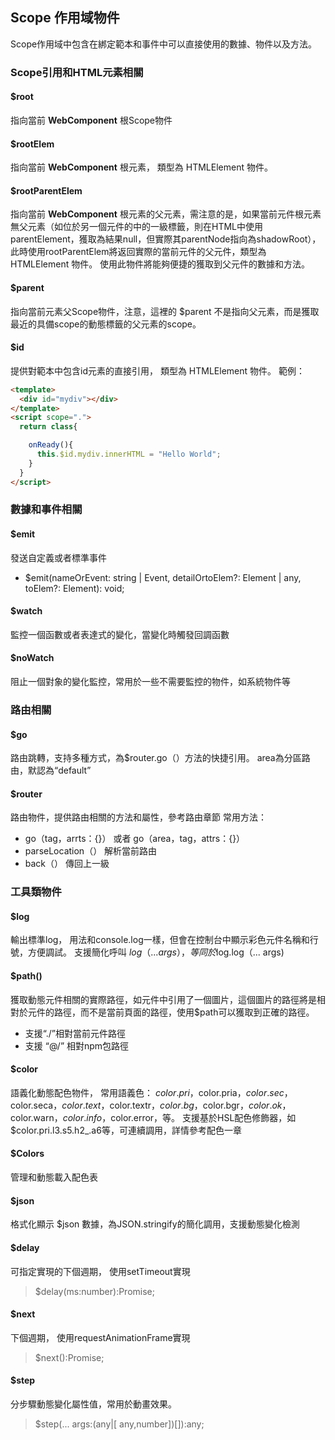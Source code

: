 <!--DESC: {icon:{name:"explore",pkg:"mdi",type:"filled"},id:1} -->

## Scope 作用域物件
Scope作用域中包含在綁定範本和事件中可以直接使用的數據、物件以及方法。


### Scope引用和HTML元素相關

#### $root
指向當前 **WebComponent** 根Scope物件

#### $rootElem
指向當前 **WebComponent** 根元素， 類型為 HTMLElement 物件。

#### $rootParentElem
指向當前 **WebComponent** 根元素的父元素，需注意的是，如果當前元件根元素無父元素（如位於另一個元件的中的一級標籤，則在HTML中使用parentElement，獲取為結果null，但實際其parentNode指向為shadowRoot）， 此時使用rootParentElem將返回實際的當前元件的父元件，類型為 HTMLElement 物件。 使用此物件將能夠便捷的獲取到父元件的數據和方法。


#### $parent
指向當前元素父Scope物件，注意，這裡的 $parent 不是指向父元素，而是獲取最近的具備scope的動態標籤的父元素的scope。

#### $id
  提供對範本中包含id元素的直接引用， 類型為 HTMLElement 物件。
  範例：
  ```html
  <template>
    <div id="mydiv"></div>
  </template>
  <script scope=".">
    return class{

      onReady(){
        this.$id.mydiv.innerHTML = "Hello World";
      }
    }
  </script>
  ```

### 數據和事件相關

#### $emit
發送自定義或者標準事件
- $emit(nameOrEvent: string | Event, detailOrtoElem?: Element | any, toElem?: Element): void;
#### $watch
監控一個函數或者表達式的變化，當變化時觸發回調函數

#### $noWatch
阻止一個對象的變化監控，常用於一些不需要監控的物件，如系統物件等


### 路由相關

#### $go
路由跳轉，支持多種方式，為$router.go（）方法的快捷引用。
area為分區路由，默認為“default”

#### $router
路由物件，提供路由相關的方法和屬性，參考路由章節
常用方法：
- go（tag，arrts：{}） 或者 go（area，tag，attrs：{}）
- parseLocation（） 解析當前路由
- back（） 傳回上一級



### 工具類物件
#### $log 
輸出標準log， 用法和console.log一樣，但會在控制台中顯示彩色元件名稱和行號，方便調試。 支援簡化呼叫 $log（... args），等同於$log.log（... args)

#### $path()
獲取動態元件相關的實際路徑，如元件中引用了一個圖片，這個圖片的路徑將是相對於元件的路徑，而不是當前頁面的路徑，使用$path可以獲取到正確的路徑。
- 支援“./”相對當前元件路徑
- 支援 “@/” 相對npm包路徑

#### $color
語義化動態配色物件， 常用語義色： $color.pri，$color.pria，$color.sec，$color.seca，$color.text，$color.textr，$color.bg，$color.bgr，$color.ok，$color.warn，$color.info，$color.error，等。
支援基於HSL配色修飾器，如$color.pri.l3.s5.h2_.a6等，可連續調用，詳情參考配色一章

#### $Colors
管理和動態載入配色表

#### $json
格式化顯示 $json 數據，為JSON.stringify的簡化調用，支援動態變化檢測

#### $delay
可指定實現的下個週期， 使用setTimeout實現
> $delay(ms:number):Promise<void>;

#### $next
下個週期， 使用requestAnimationFrame實現
> $next():Promise<void>;

#### $step
分步驟動態變化屬性值，常用於動畫效果。
> $step(... args:(any|[ any,number])[]):any;
